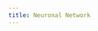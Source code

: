```yaml
---
title: Neuronal Network
---
```



<!-- Sketch file location, (pending organization) -->
<script src="project.js"></script>
<!-- Necessary element to position p5 canvas -->
<div id="sketch-div"></div>
